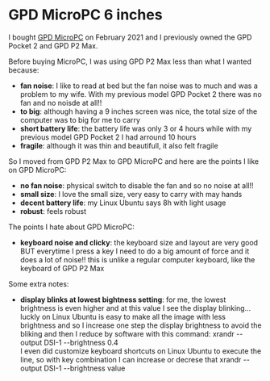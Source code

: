 # GPD MicroPC 6 inches

I bought [GPD MicroPC](https://www.gpd.hk/gpdmicropc) on February 2021 and I previously owned the GPD Pocket 2 and GPD P2 Max.

Before buying MicroPC, I was using GPD P2 Max less than what I wanted because:
* **fan noise**: I like to read at bed but the fan noise was to much and was a problem to my wife. With my previous model GPD Pocket 2 there was no fan and no noisde at all!!
* **to big**: although having a 9 inches screen was nice, the total size of the computer was to big for me to carry
* **short battery life**: the battery life was only 3 or 4 hours while with my previous model GPD Pocket 2 I had arround 10 hours
* **fragile**: although it was thin and beautifull, it also felt fragile

So I moved from GPD P2 Max to GPD MicroPC and here are the points I like on GPD MicroPC:
* **no fan noise**: physical switch to disable the fan and so no noise at all!!
* **small size**: I love the small size, very easy to carry with may hands
* **decent battery life**: my Linux Ubuntu says 8h with light usage
* **robust**: feels robust

The points I hate about GPD MicroPC:
* **keyboard noise and clicky**: the keyboard size and layout are very good BUT everytime I press a key I need to do a big amount of force and it does a lot of noise!! this is unlike a regular computer keyboard, like the keyboard of GPD P2 Max

Some extra notes:
* **display blinks at lowest bightness setting**: for me, the lowest brightness is even higher and at this value I see the display blinking... luckly on Linux Ubuntu is easy to make all the image with less brightness and so I increase one step the display brightness to avoid the bliking and then I reduce by software with this command: xrandr --output DSI-1 --brightness 0.4<br>
I even did customize keyboard shortcuts on Linux Ubuntu to execute the line, so with key combination I can increase or decrese that xrandr --output DSI-1 --brightness value
